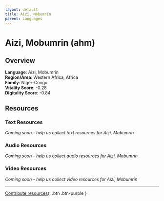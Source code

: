 ```yaml
---
layout: default
title: Aizi, Mobumrin
parent: Languages
---
```


# Aizi, Mobumrin (ahm)

## Overview

**Language**: Aizi, Mobumrin  
**Region/Area**: Western Africa, Africa  
**Family**: Niger-Congo  
**Vitality Score**: -0.28  
**Digitality Score**: -0.84  

## Resources

### Text Resources
*Coming soon - help us collect text resources for Aizi, Mobumrin*

### Audio Resources
*Coming soon - help us collect audio resources for Aizi, Mobumrin*

### Video Resources
*Coming soon - help us collect video resources for Aizi, Mobumrin*

---

[Contribute resources](https://fairtrain.github.io/){: .btn .btn-purple }
